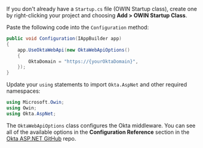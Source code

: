 If you don't already have a `Startup.cs` file (OWIN Startup class), create one by right-clicking your project and choosing **Add > OWIN Startup Class**.

Paste the following code into the `Configuration` method:

```csharp
public void Configuration(IAppBuilder app)
{
    app.UseOktaWebApi(new OktaWebApiOptions()
    {
        OktaDomain = "https://{yourOktaDomain}",
    });
}
```

Update your `using` statements to import `Okta.AspNet` and other required namespaces:

```csharp
using Microsoft.Owin;
using Owin;
using Okta.AspNet;
```

The `OktaWebApiOptions` class configures the Okta middleware. You can see all of the available options in the **Configuration Reference** section in the [Okta ASP.NET GitHub](https://github.com/okta/okta-aspnet/blob/master/docs/aspnet4x-webapi.md#configuration-reference) repo.